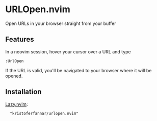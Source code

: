 # URLOpen.nvim

Open URLs in your browser straight from your buffer

## Features

In a neovim session, hover your cursor over a URL and type

```
:UrlOpen
```

If the URL is valid, you'll be navigated to your browser where it will be opened.

## Installation

[Lazy.nvim](https://github.com/folke/lazy.nvim):

```
  "kristoferfannar/urlopen.nvim"
```
